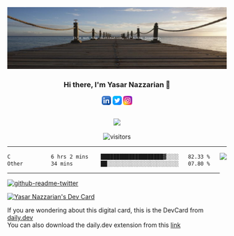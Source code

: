 <!--Banner-->
<div align="center"> <img src="images/banner.png"> 

### Hi there, I'm Yasar Nazzarian 👋
</div>
<!--Social media links-->
<div align="center">
<a href="https://ca.linkedin.com/in/yasarnazzarian-98"><img align="center" src="https://raw.githubusercontent.com/Yasar2019/Yasar2019/main/images/linkedin.png" alt="icon | LinkedIn" width="21px"/></a>
<a href="https://www.twitter.com/yasarnazarian/"><img align="center" src="https://raw.githubusercontent.com/Yasar2019/Yasar2019/main/images/twitter.png" alt="icon | Twitter" width="21px"/></a>
<a href="https://www.instagram.com/yasar.nazarian/"><img align="center" src="https://raw.githubusercontent.com/Yasar2019/Yasar2019/main/images/instagram.png" alt="icon | Instagram" width="21px"/></a> <br /><br />
  
  ![](https://dcbadge.vercel.app/api/shield/713197906521489409)
  
  ![visitors](https://visitor-badge.glitch.me/badge?page_id=Yasar2019.Yasar2019)
</div>

-----------------------------------------------------------------------------------------------------------------------------------------------------------------------
<img align="right" height="180em" src="https://github-readme-stats.vercel.app/api?username=Yasar2019&show_icons=true&hide_border=true&&count_private=true&include_all_commits=true" />

<!--START_SECTION:waka-->

```text
C             6 hrs 2 mins    ████████████████████▓░░░░   82.33 %
Other         34 mins         ██░░░░░░░░░░░░░░░░░░░░░░░   07.80 %
```

<!--END_SECTION:waka-->
-----------------------------------------------------------------------------------------------------------------------------------------------------------------------
<!--Embeded Twitter-->
[![github-readme-twitter](https://github-readme-twitter.gazf.vercel.app/api?id=yasarnazarian&layout=wide)](https://github.com/gazf/github-readme-twitter) 
<!--END_SECTION:Twitter-->
  
<a href="https://app.daily.dev/yas1998"><img src="https://api.daily.dev/devcards/02ff78574b064333b0ea73bd6ba50f95.png?r=uf4" width="400" alt="Yasar Nazzarian's Dev  Card"/></a>

If you are wondering about this digital card, this is the DevCard from [daily.dev](https://daily.dev/)<br />
You can also download the daily.dev extension from this [link](https://api.daily.dev/get?_ga=2.119423488.800246194.1657125023-620882592.1657125023)

<!--
**Yasar2019/Yasar2019** is a ✨ _special_ ✨ repository because its `README.md` (this file) appears on your GitHub profile.

Here are some ideas to get you started:

- 🔭 I’m currently working on ...
- 🌱 I’m currently learning ...
- 👯 I’m looking to collaborate on ...
- 🤔 I’m looking for help with ...
- 💬 Ask me about ...
- 📫 How to reach me: ...
- 😄 Pronouns: ...
- ⚡ Fun fact: ...
-->
